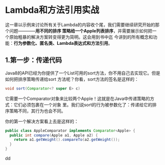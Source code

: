 Lambda和方法引用实战
================================================================================
这一章以示例来讨论所有关于Lambda的内容收个尾，我们需要继续研究开始的那个问题————**用不同的排序
策略给一个Apple列表排序**，并需要展示如何把一个原始粗暴的解决方案转变得更为简明。这会用到书中迄
今讲到的所有概念和功能：**行为参数化、匿名类、Lambda表达式和方法引用**。

## 1.第一步：传递代码
Java8的API已经为你提供了一个List可用的sort方法，你不用自己去实现它。但是如何把排序策略传递给sort
方法呢？你看，sort方法的签名是这样的：
```java
void sort(Comparator<? super E> c)
```
它需要一个Comparator对象来比较两个Apple！这就是在Java中传递策略的方式：它们必须包裹在一个对象
里。我们说sort的行为被参数化了：传递给它的排序策略不同，其行为也会不同。

你的第一个解决方案看上去是这样的：
```java
public class AppleComparator implements Comparator<Apple> {
  public int compare(Apple a1, Apple a2) {
    return a1.getWeight().compareTo(a2.getWeight());
  }
}
```
































dd
